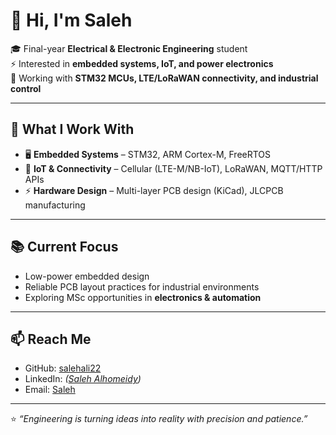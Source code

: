 # 👋 Hi, I'm Saleh  

🎓 Final-year **Electrical & Electronic Engineering** student  
⚡ Interested in **embedded systems, IoT, and power electronics**  
📡 Working with **STM32 MCUs, LTE/LoRaWAN connectivity, and industrial control**  

---

## 🔧 What I Work With
- 🖥️ **Embedded Systems** – STM32, ARM Cortex-M, FreeRTOS  
- 📡 **IoT & Connectivity** – Cellular (LTE-M/NB-IoT), LoRaWAN, MQTT/HTTP APIs  
- ⚡ **Hardware Design** – Multi-layer PCB design (KiCad), JLCPCB manufacturing  

---

## 📚 Current Focus
- Low-power embedded design  
- Reliable PCB layout practices for industrial environments  
- Exploring MSc opportunities in **electronics & automation**  

---

## 📫 Reach Me
- GitHub: [salehali22](https://github.com/salehali22)  
- LinkedIn: *([Saleh Alhomeidy](https://www.linkedin.com/in/saleh-al-homeidy/))*
- Email: [Saleh](salehalhomeidy@gmail.com)

---

⭐ *“Engineering is turning ideas into reality with precision and patience.”*

<!---
salehali22/salehali22 is a ✨ special ✨ repository because its `README.md` (this file) appears on your GitHub profile.
You can click the Preview link to take a look at your changes.
--->
